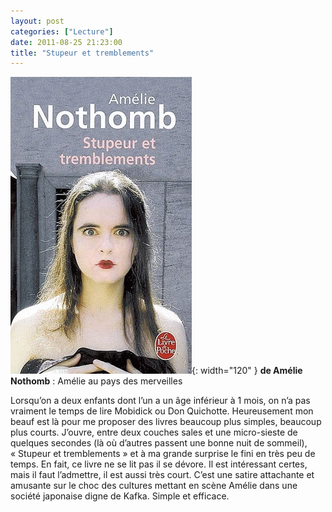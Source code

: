 ```yaml
---
layout: post
categories: ["Lecture"]
date: 2011-08-25 21:23:00
title: "Stupeur et tremblements"
---
```


![couverture](/assets/images/couv_lecture/stupeur.webp){: width="120" } **de Amélie Nothomb** : Amélie au pays des merveilles

Lorsqu’on a deux enfants dont l’un a un âge inférieur à 1 mois, on
n’a pas vraiment le temps de lire Mobidick ou Don Quichotte.
Heureusement mon beauf est là pour me proposer des livres beaucoup plus
simples, beaucoup plus courts. J’ouvre, entre deux couches sales et une
micro-sieste de quelques secondes (là où d’autres passent une bonne
nuit de sommeil), « Stupeur et tremblements » et à ma grande surprise le
fini en très peu de temps. En fait, ce livre ne se lit pas il se dévore.
Il est intéressant certes, mais il faut l’admettre, il est aussi très
court. C’est une satire attachante et amusante sur le choc des cultures
mettant en scène Amélie dans une société japonaise digne de Kafka.
Simple et efficace.


